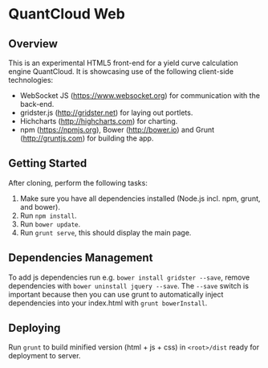 # QuantCloud Web

## Overview

This is an experimental HTML5 front-end for a yield curve calculation engine QuantCloud. It is showcasing use of the following client-side technologies:

* WebSocket JS (https://www.websocket.org) for communication with the back-end.
* gridster.js (http://gridster.net) for laying out portlets.
* Hichcharts (http://highcharts.com) for charting.
* npm (https://npmjs.org), Bower (http://bower.io) and Grunt (http://gruntjs.com) for building the app.

## Getting Started

After cloning, perform the following tasks:

1. Make sure you have all dependencies installed (Node.js incl. npm, grunt, and bower).
2. Run `npm install`.
3. Run `bower update`.
4. Run `grunt serve`, this should display the main page.

## Dependencies Management

To add js dependencies run e.g. `bower install gridster --save`, remove dependencies with `bower uninstall jquery --save`.
The `--save` switch is important because then you can use grunt to automatically inject dependencies into your index.html with `grunt bowerInstall`.

## Deploying

Run `grunt` to build minified version (html + js + css) in `<root>/dist` ready for deployment to server.
